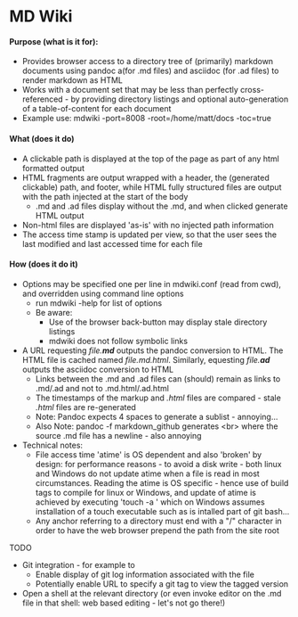# MD Wiki


#### Purpose (what is it for):
* Provides browser access to a directory tree of (primarily) markdown documents using pandoc a(for .md files) and asciidoc (for .ad files) to render markdown as HTML
* Works with a document set that may be less than perfectly cross-referenced -
by providing directory listings and optional auto-generation of a table-of-content
for each document
* Example use: mdwiki -port=8008 -root=/home/matt/docs -toc=true


#### What (does it do)
* A clickable path is displayed at the top of the page as part of any html
formatted output
* HTML fragments are output wrapped with a header, the (generated clickable)
  path, and footer, while HTML fully structured files are output with the path
  injected at the start of the body
  * .md and .ad files display without the .md, and when clicked generate HTML output
* Non-html files are displayed 'as-is' with no injected path information
* The access time stamp is updated per view, so that the user sees the last
  modified and last accessed time for each file

#### How (does it do it)
* Options may be specified one per line in mdwiki.conf (read from cwd), and
  overridden using command line options
    * run mdwiki -help for list of options
    * Be aware:
        * Use of the browser back-button may display stale directory listings
        * mdwiki does not follow symbolic links
* A URL requesting _file.**md**_ outputs the pandoc conversion to HTML.  The HTML
file is cached named _file.md.html_.  Similarly, equesting _file.**ad**_ outputs the asciidoc conversion to HTML
    * Links between the .md and .ad files can (should) remain as links
     to .md/.ad and not to .md.html/.ad.html
    * The timestamps of the markup and _.html_ files are compared - stale
    _.html_ files are re-generated
    * Note: Pandoc expects 4 spaces to generate a sublist - annoying...
    * Also Note: pandoc -f markdown_github generates &lt;br> where the source
    .md file has a newline - also annoying
* Technical notes:
    * File access time 'atime' is OS dependent and also 'broken' by design: for
    performance reasons - to avoid a disk write - both linux and Windows do not
    update atime when a file is read in most circumstances.  Reading the atime is
    OS specific - hence use of build tags to compile for linux or Windows,
    and update of atime is achieved
    by executing 'touch -a <file>' which on Windows assumes installation of a
    touch executable such as is intalled part of git bash...
    * Any anchor referring to a directory must end with a "/" character in order
    to have the web browser prepend the path from the site root

TODO

* Git integration - for example to
    * Enable display of git log information associated with the file
    * Potentially enable URL to specify a git tag to view the tagged version
* Open a shell at the relevant directory (or even invoke editor on the
     .md file in that shell: web based editing - let's not go there!)
